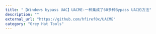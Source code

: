 ```yaml
---
title: "【Windows bypass UAC】UACME-一种集成了60多种Bypass UAC的方法"
description: ""
external_url: "https://github.com/hfiref0x/UACME"
category: "Grey Hat Tools"
---
```

